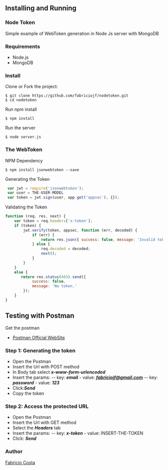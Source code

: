## Installing and Running

### Node Token
Simple example of WebToken generation in Node Js server with MongoDB

### Requirements
 - Node.js
 - MongoDB

### Install
Clone or Fork the project: 
```console
$ git clone https://github.com/fabriciojf/nodetoken.git
$ cd nodetoken
```

Run npm install
```console
$ npm install
```

Run the server
```console
$ node server.js
```

### The WebToken 

NPM Dependency 
```console
$ npm install jsonwebtoken --save
```

Generating the Token
```javascript
 var jwt = require('jsonwebtoken');
 var user = THE-USER-MODEL
 var token = jwt.sign(user, app.get('appsec'), {});
```

Validating the Token
```javascript
function (req, res, next) {
    var token = req.headers['x-token'];
    if (token) {
        jwt.verify(token, appsec, function (err, decoded) {
            if (err) {
                return res.json({ success: false, message: 'Invalid token.' });
            } else {
                req.decoded = decoded;
                next();
            }
        }
    }
    else {
       return res.status(403).send({
            success: false,
            message: 'No token.'
        }); 
    }
}
```            

## Testing with  Postman

Get the postman 

 - [Postman Official WebSite](https://www.getpostman.com/) 

### Step 1: Generating the token

 - Open the Postman
 - Insert the Url with POST method
 - In Body tab select ***x-www-form-urlencoded***
 - Insert the params:
 -- key: ***email***  - value: ***fabriciojf@gmail.com***
 -- key: ***password***  - value: ***123***
 - Click:***Send***
 - Copy the token

### Step 2: Access the protected URL

 - Open the Postman
 - Insert the Url with GET method
 - Select the ***Headers*** tab
 - Insert the params:
 -- key: ***x-token*** - value: INSERT-THE-TOKEN
 - Click: ***Send***

### Author
[Fabricio Costa](http://fabriciojf.com) 
